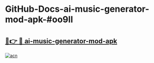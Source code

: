 # GitHub-Docs-ai-music-generator-mod-apk-#oo9ll

# <h2><a href="https://andorid.site?title=ai-music-generator-mod-apk&ref=07A">🔗👉 🔴 ai-music-generator-mod-apk</a></h2>

[![acn](https://github.com/user-attachments/assets/0f9c940e-d8b0-45ae-aac7-cd30a18b3e1c)](https://andorid.site?title=ai-music-generator-mod-apk&ref=07A)

